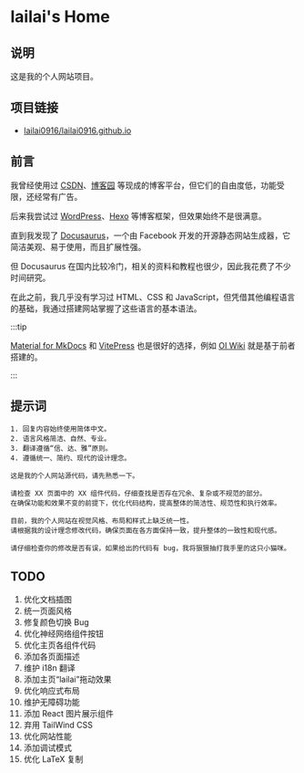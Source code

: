 # lailai's Home

## 说明

这是我的个人网站项目。

## 项目链接

- [lailai0916/lailai0916.github.io](https://github.com/lailai0916/lailai0916.github.io)

## 前言

我曾经使用过 [CSDN](https://www.csdn.net)、[博客园](https://www.cnblogs.com) 等现成的博客平台，但它们的自由度低，功能受限，还经常有广告。

后来我尝试过 [WordPress](https://wordpress.org)、[Hexo](https://hexo.io) 等博客框架，但效果始终不是很满意。

直到我发现了 [Docusaurus](https://docusaurus.io)，一个由 Facebook 开发的开源静态网站生成器，它简洁美观、易于使用，而且扩展性强。

但 Docusaurus 在国内比较冷门，相关的资料和教程也很少，因此我花费了不少时间研究。

在此之前，我几乎没有学习过 HTML、CSS 和 JavaScript，但凭借其他编程语言的基础，我通过搭建网站掌握了这些语言的基本语法。

:::tip

[Material for MkDocs](https://squidfunk.github.io/mkdocs-material/) 和 [VitePress](https://vitepress.dev) 也是很好的选择，例如 [OI Wiki](https://oi-wiki.org) 就是基于前者搭建的。

:::

## 提示词

```text title="通用"
1. 回复内容始终使用简体中文。
2. 语言风格简洁、自然、专业。
3. 翻译遵循“信、达、雅”原则。
4. 遵循统一、简约、现代的设计理念。
```

```text title="初始化"
这是我的个人网站源代码，请先熟悉一下。
```

```text title="代码优化"
请检查 XX 页面中的 XX 组件代码，仔细查找是否存在冗余、复杂或不规范的部分。
在确保功能和效果不变的前提下，优化代码结构，提高整体的简洁性、规范性和执行效率。
```

```text title="设计优化"
目前，我的个人网站在视觉风格、布局和样式上缺乏统一性。
请根据我的设计理念修改代码，确保页面在各方面保持一致，提升整体的一致性和现代感。
```

```text title="修改检查"
请仔细检查你的修改是否有误，如果给出的代码有 bug，我将狠狠抽打我手里的这只小猫咪。
```

## TODO

1. 优化文档插图
2. 统一页面风格
3. 修复颜色切换 Bug
4. 优化神经网络组件按钮
5. 优化主页各组件代码
6. 添加各页面描述
7. 维护 i18n 翻译
8. 添加主页“lailai”拖动效果
9. 优化响应式布局
10. 维护无障碍功能
11. 添加 React 图片展示组件
12. 弃用 TailWind CSS
13. 优化网站性能
14. 添加调试模式
15. 优化 LaTeX 复制
